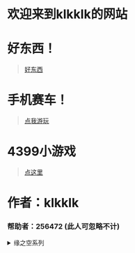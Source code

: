 # 欢迎来到klkklk的网站
# 好东西！
> [好东西](https://theklkklk.github.io/千万别点.vbs)
# 手机赛车！
> [点我游玩](http://h.4399.com/play/194955.htm)


# 4399小游戏
> [点这里](http://www.4399.com/)

# 作者：klkklk
### 帮助者：256472 (此人可忽略不计)
<!DOCTYPE HTML>
<html>
<body>
<details>
<summary>缘之空系列   </summary>
<p></p>
</details>
</body>
</html>

